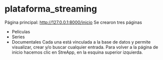 # plataforma_streaming

Página principal: http://127.0.0.1:8000/inicio
Se crearon tres páginas
  - Películas
  - Series
  - Documentales
Cada una está vinculada a la base de datos y permite visualizar, crear y/o buscar cualquier entrada.
Para volver a la página de inicio hacemos clic en StreApp, en la esquina superior izquierda.
